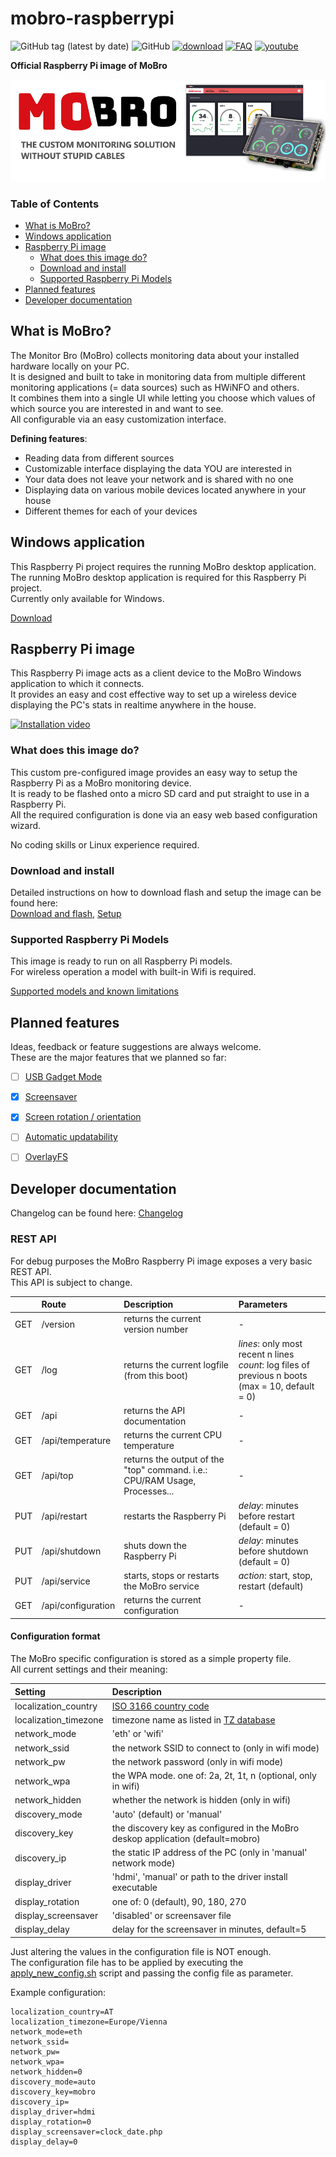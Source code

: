 # mobro-raspberrypi

![GitHub tag (latest by date)](https://img.shields.io/github/v/tag/ModBros/mobro-raspberrypi?label=version)
![GitHub](https://img.shields.io/github/license/ModBros/mobro-raspberrypi)
[![download](https://img.shields.io/badge/-download-brightgreen.svg)](https://www.mod-bros.com/en/projects/mobro)
[![FAQ](https://img.shields.io/badge/-FAQ-f30.svg)](https://www.mod-bros.com/en/faq/mobro)
[![youtube](https://img.shields.io/badge/-youtube-red.svg)](https://www.youtube.com/watch?v=iebBcQuBhYs)

**Official Raspberry Pi image of MoBro**
  
![MoBro logo + header](./images/readme_header.png)

### Table of Contents
   * [What is MoBro?](#what-is-mobro)
   * [Windows application](#windows-application)
   * [Raspberry Pi image](#raspberry-pi-image)
      * [What does this image do?](#what-does-this-image-do)
      * [Download and install](#download-and-install)
      * [Supported Raspberry Pi Models](#supported-raspberry-pi-models)
   * [Planned features](#planned-features)
   * [Developer documentation](#developer-documentation)

## What is MoBro?

The Monitor Bro (MoBro) collects monitoring data about your installed hardware locally on your PC.  
It is designed and built to take in monitoring data from multiple different monitoring applications 
(= data sources) such as HWiNFO and others.  
It combines them into a single UI while letting you choose which values of which source you are interested in and want to see.  
All configurable via an easy customization interface. 

__Defining features__:
* Reading data from different sources
* Customizable interface displaying the data YOU are interested in
* Your data does not leave your network and is shared with no one
* Displaying data on various mobile devices located anywhere in your house
* Different themes for each of your devices

## Windows application

This Raspberry Pi project requires the running MoBro desktop application.  
The running MoBro desktop application is required for this Raspberry Pi project.  
Currently only available for Windows.

[Download](https://www.mod-bros.com/en/projects/mobro)

## Raspberry Pi image

This Raspberry Pi image acts as a client device to the MoBro Windows application to which it connects.  
It provides an easy and cost effective way to set up a wireless device displaying the PC's stats in realtime anywhere in the house.

[![Installation video](http://img.youtube.com/vi/iebBcQuBhYs/0.jpg)](http://www.youtube.com/watch?v=iebBcQuBhYs)

### What does this image do?

This custom pre-configured image provides an easy way to setup the Raspberry Pi as a MoBro monitoring device.  
It is ready to be flashed onto a micro SD card and put straight to use in a Raspberry Pi.   
All the required configuration is done via an easy web based configuration wizard. 

No coding skills or Linux experience required. 

### Download and install

Detailed instructions on how to download flash and setup the image can be found here:  
[Download and flash](https://www.mod-bros.com/en/faq/mobro/raspberry/download), 
[Setup](https://www.mod-bros.com/en/faq/mobro/raspberry/setup)

### Supported Raspberry Pi Models

This image is ready to run on all Raspberry Pi models.  
For wireless operation a model with built-in Wifi is required.

[Supported models and known limitations](https://www.mod-bros.com/en/faq/mobro/raspberry/supported-hardware)

## Planned features

Ideas, feedback or feature suggestions are always welcome.  
These are the major features that we planned so far:

- [ ] [USB Gadget Mode](https://github.com/ModBros/mobro-raspberrypi/issues/1)
- [x] [Screensaver](https://github.com/ModBros/mobro-raspberrypi/issues/2)
- [x] [Screen rotation / orientation](https://github.com/ModBros/mobro-raspberrypi/issues/3)
- [ ] [Automatic updatability](https://github.com/ModBros/mobro-raspberrypi/issues/4)
- [ ] [OverlayFS](https://github.com/ModBros/mobro-raspberrypi/issues/5)


## Developer documentation

Changelog can be found here: [Changelog](./CHANGELOG.md)

### REST API

For debug purposes the MoBro Raspberry Pi image exposes a very basic REST API.  
This API is subject to change.

|     | Route              | Description                                                                | Parameters |
| --- | :----------------- | :------------------------------------------------------------------------- | :--------- |
| GET | /version           | returns the current version number                                         | - |
| GET | /log               | returns the current logfile (from this boot)                               | *lines*: only most recent n lines<br> *count*: log files of previous n boots (max = 10, default = 0) |
| GET | /api               | returns the API documentation                                              | - |
| GET | /api/temperature   | returns the current CPU temperature                                        | - |
| GET | /api/top           | returns the output of the "top" command. i.e.: CPU/RAM Usage, Processes... | - |
| PUT | /api/restart       | restarts the Raspberry Pi                                                  | *delay*: minutes before restart (default = 0) |
| PUT | /api/shutdown      | shuts down the Raspberry Pi                                                | *delay*: minutes before shutdown (default = 0) |
| PUT | /api/service       | starts, stops or restarts the MoBro service                                | *action*: start, stop, restart (default) |
| GET | /api/configuration | returns the current configuration                                          | - |


#### Configuration format

The MoBro specific configuration is stored as a simple property file.  
All current settings and their meaning:

| Setting               | Description |
| :-------------------- | :---------- |
| localization_country  | [ISO 3166 country code](https://en.wikipedia.org/wiki/List_of_ISO_3166_country_codes) |
| localization_timezone | timezone name as listed in [TZ database](https://en.wikipedia.org/wiki/List_of_tz_database_time_zones) |
| network_mode          | 'eth' or 'wifi' |
| network_ssid          | the network SSID to connect to (only in wifi mode) |
| network_pw            | the network password (only in wifi mode) |
| network_wpa           | the WPA mode. one of: 2a, 2t, 1t, n (optional, only in wifi) |
| network_hidden        | whether the network is hidden (only in wifi) |
| discovery_mode        | 'auto' (default) or 'manual'|
| discovery_key         | the discovery key as configured in the MoBro deskop application (default=mobro) |
| discovery_ip          | the static IP address of the PC (only in 'manual' network mode) |
| display_driver        | 'hdmi', 'manual' or path to the driver install executable |
| display_rotation      | one of: 0 (default), 90, 180, 270 |
| display_screensaver   | 'disabled' or screensaver file |
| display_delay         | delay for the screensaver in minutes, default=5 |

Just altering the values in the configuration file is NOT enough.  
The configuration file has to be applied by executing the [apply_new_config.sh](./scripts/apply_new_config.sh) script and passing the config file as parameter.

Example configuration:
```
localization_country=AT
localization_timezone=Europe/Vienna
network_mode=eth
network_ssid=
network_pw=
network_wpa=
network_hidden=0
discovery_mode=auto
discovery_key=mobro
discovery_ip=
display_driver=hdmi
display_rotation=0
display_screensaver=clock_date.php
display_delay=0
```